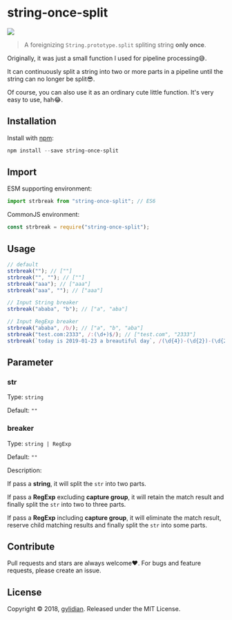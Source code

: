 # string-once-split

![](https://img.shields.io/npm/v/string-once-split/latest.svg)

> A foreignizing `String.prototype.split` spliting string **only once**.

Originally, it was just a small function I used for pipeline processing😅.

It can continuously split a string into two or more parts in a pipeline until the string can no longer be split😎.

Of course, you can also use it as an ordinary cute little function. It's very easy to use, hah😂.

## Installation

Install with [npm](https://www.npmjs.com/):

```powershell
npm install --save string-once-split
```

## Import

ESM supporting environment:

```javascript
import strbreak from "string-once-split"; // ES6
```

CommonJS environment:

```javascript
const strbreak = require("string-once-split");
```

## Usage

```javascript
// default
strbreak(""); // [""]
strbreak("", ""); // [""]
strbreak("aaa"); // ["aaa"]
strbreak("aaa", ""); // ["aaa"]

// Input String breaker
strbreak("ababa", "b"); // ["a", "aba"]

// Input RegExp breaker
strbreak("ababa", /b/); // ["a", "b", "aba"]
strbreak("test.com:2333", /:(\d+)$/); // ["test.com", "2333"]
strbreak(`today is 2019-01-23 a breautiful day`, /(\d{4})-(\d{2})-(\d{2})/); // ["today is ", "2019", "01", "23", " a breautiful day"]
```

## Parameter

### str

Type: `string`

Default: `""`

### breaker

Type: `string | RegExp`

Default: `""`

Description:

If pass a **string**, it will split the `str` into two parts.

If pass a **RegExp** excluding **capture group**, it will retain the match result and finally split the `str` into two to three parts.

If pass a **RegExp** including **capture group**, it will eliminate the match result, reserve child matching results and finally split the `str` into some parts.

## Contribute

Pull requests and stars are always welcome❤️. For bugs and feature requests, please create an issue.

## License

Copyright © 2018, [gylidian](https://github.com/gylidian). Released under the MIT License.

